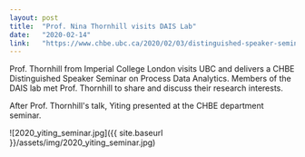 ```yaml
---
layout: post
title:  "Prof. Nina Thornhill visits DAIS Lab"
date:   "2020-02-14"
link: 	"https://www.chbe.ubc.ca/2020/02/03/distinguished-speaker-seminar-professor-nina-thornhill/"
---
```


Prof. Thornhill from Imperial College London visits UBC and delivers a CHBE Distinguished Speaker Seminar on Process Data Analytics. Members of the DAIS lab met Prof. Thornhill to share and discuss their research interests.

After Prof. Thornhill's talk, Yiting presented at the CHBE department seminar.

![2020_yiting_seminar.jpg]({{ site.baseurl }}/assets/img/2020_yiting_seminar.jpg)